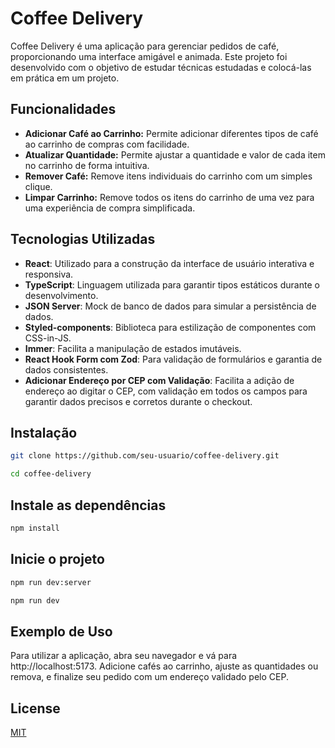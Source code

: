 # Coffee Delivery

Coffee Delivery é uma aplicação para gerenciar pedidos de café, proporcionando uma interface amigável e animada. Este projeto foi desenvolvido com o objetivo de estudar técnicas estudadas e colocá-las em prática em um projeto.

## Funcionalidades
- **Adicionar Café ao Carrinho:** Permite adicionar diferentes tipos de café ao carrinho de compras com facilidade.
- **Atualizar Quantidade:** Permite ajustar a quantidade e valor de cada item no carrinho de forma intuitiva.
- **Remover Café:** Remove itens individuais do carrinho com um simples clique.
- **Limpar Carrinho:** Remove todos os itens do carrinho de uma vez para uma experiência de compra simplificada.


## Tecnologias Utilizadas
- **React**: Utilizado para a construção da interface de usuário interativa e responsiva.
- **TypeScript**: Linguagem utilizada para garantir tipos estáticos durante o desenvolvimento.
- **JSON Server**: Mock de banco de dados para simular a persistência de dados.
- **Styled-components**: Biblioteca para estilização de componentes com CSS-in-JS.
- **Immer**: Facilita a manipulação de estados imutáveis.
- **React Hook Form com Zod**: Para validação de formulários e garantia de dados consistentes.
- **Adicionar Endereço por CEP com Validação**: Facilita a adição de endereço ao digitar o CEP, com validação em todos os campos para garantir dados precisos e corretos durante o checkout.
## Instalação

```bash
git clone https://github.com/seu-usuario/coffee-delivery.git

cd coffee-delivery
```
    
## Instale as dependências
 ```bash
 npm install
 ```

## Inicie o projeto

```bash
npm run dev:server

npm run dev
```

## Exemplo de Uso
Para utilizar a aplicação, abra seu navegador e vá para http://localhost:5173. Adicione cafés ao carrinho, ajuste as quantidades ou remova, e finalize seu pedido com um endereço validado pelo CEP.
## License

[MIT](https://choosealicense.com/licenses/mit/)

